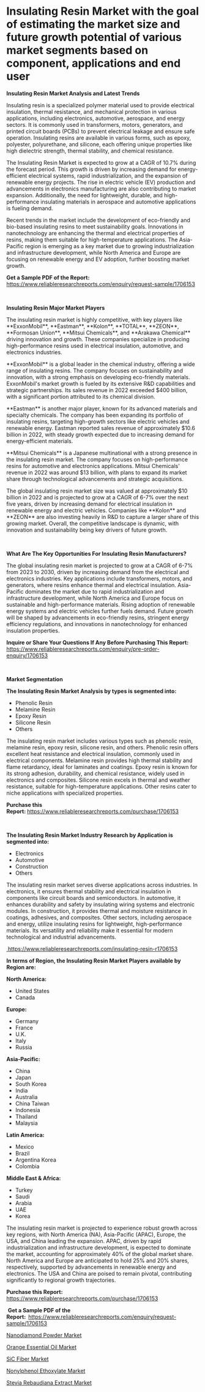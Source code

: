 <p><h1>Insulating Resin Market with the goal of estimating the market size and future growth potential of various market segments based on component, applications and end user</h1></p><p><strong>Insulating Resin Market Analysis and Latest Trends</strong></p>
<p><p>Insulating resin is a specialized polymer material used to provide electrical insulation, thermal resistance, and mechanical protection in various applications, including electronics, automotive, aerospace, and energy sectors. It is commonly used in transformers, motors, generators, and printed circuit boards (PCBs) to prevent electrical leakage and ensure safe operation. Insulating resins are available in various forms, such as epoxy, polyester, polyurethane, and silicone, each offering unique properties like high dielectric strength, thermal stability, and chemical resistance.</p><p>The Insulating Resin Market is expected to grow at a CAGR of 10.7% during the forecast period. This growth is driven by increasing demand for energy-efficient electrical systems, rapid industrialization, and the expansion of renewable energy projects. The rise in electric vehicle (EV) production and advancements in electronics manufacturing are also contributing to market expansion. Additionally, the need for lightweight, durable, and high-performance insulating materials in aerospace and automotive applications is fueling demand.</p><p>Recent trends in the market include the development of eco-friendly and bio-based insulating resins to meet sustainability goals. Innovations in nanotechnology are enhancing the thermal and electrical properties of resins, making them suitable for high-temperature applications. The Asia-Pacific region is emerging as a key market due to growing industrialization and infrastructure development, while North America and Europe are focusing on renewable energy and EV adoption, further boosting market growth.</p></p>
<p><strong>Get a Sample PDF of the Report:&nbsp;</strong> <a href="https://www.reliableresearchreports.com/enquiry/request-sample/1706153?utm_campaign=37&utm_medium=2&utm_source=Github&utm_content=ia&utm_term=25012025&utm_id=insulating-resin">https://www.reliableresearchreports.com/enquiry/request-sample/1706153</a></p>
<p>&nbsp;</p>
<p><strong>Insulating Resin Major Market Players</strong></p>
<p><p>The insulating resin market is highly competitive, with key players like **ExxonMobil**, **Eastman**, **Kolon**, **TOTAL**, **ZEON**, **Formosan Union**, **Mitsui Chemicals**, and **Arakawa Chemical** driving innovation and growth. These companies specialize in producing high-performance resins used in electrical insulation, automotive, and electronics industries.</p><p>**ExxonMobil** is a global leader in the chemical industry, offering a wide range of insulating resins. The company focuses on sustainability and innovation, with a strong emphasis on developing eco-friendly materials. ExxonMobil's market growth is fueled by its extensive R&D capabilities and strategic partnerships. Its sales revenue in 2022 exceeded $400 billion, with a significant portion attributed to its chemical division.</p><p>**Eastman** is another major player, known for its advanced materials and specialty chemicals. The company has been expanding its portfolio of insulating resins, targeting high-growth sectors like electric vehicles and renewable energy. Eastman reported sales revenue of approximately $10.6 billion in 2022, with steady growth expected due to increasing demand for energy-efficient materials.</p><p>**Mitsui Chemicals** is a Japanese multinational with a strong presence in the insulating resin market. The company focuses on high-performance resins for automotive and electronics applications. Mitsui Chemicals' revenue in 2022 was around $13 billion, with plans to expand its market share through technological advancements and strategic acquisitions.</p><p>The global insulating resin market size was valued at approximately $10 billion in 2022 and is projected to grow at a CAGR of 6-7% over the next five years, driven by increasing demand for electrical insulation in renewable energy and electric vehicles. Companies like **Kolon** and **ZEON** are also investing heavily in R&D to capture a larger share of this growing market. Overall, the competitive landscape is dynamic, with innovation and sustainability being key drivers of future growth.</p></p>
<p>&nbsp;</p>
<p><strong>What Are The Key Opportunities For Insulating Resin Manufacturers?</strong></p>
<p><p>The global insulating resin market is projected to grow at a CAGR of 6-7% from 2023 to 2030, driven by increasing demand from the electrical and electronics industries. Key applications include transformers, motors, and generators, where resins enhance thermal and electrical insulation. Asia-Pacific dominates the market due to rapid industrialization and infrastructure development, while North America and Europe focus on sustainable and high-performance materials. Rising adoption of renewable energy systems and electric vehicles further fuels demand. Future growth will be shaped by advancements in eco-friendly resins, stringent energy efficiency regulations, and innovations in nanotechnology for enhanced insulation properties.</p></p>
<p><strong>Inquire or Share Your Questions If Any Before Purchasing This Report:</strong> <a href="https://www.reliableresearchreports.com/enquiry/pre-order-enquiry/1706153?utm_campaign=37&utm_medium=2&utm_source=Github&utm_content=ia&utm_term=25012025&utm_id=insulating-resin">https://www.reliableresearchreports.com/enquiry/pre-order-enquiry/1706153</a></p>
<p>&nbsp;</p>
<p><strong>Market Segmentation</strong></p>
<p><strong>The Insulating Resin Market Analysis by types is segmented into:</strong></p>
<p><ul><li>Phenolic Resin</li><li>Melamine Resin</li><li>Epoxy Resin</li><li>Silicone Resin</li><li>Others</li></ul></p>
<p><p>The insulating resin market includes various types such as phenolic resin, melamine resin, epoxy resin, silicone resin, and others. Phenolic resin offers excellent heat resistance and electrical insulation, commonly used in electrical components. Melamine resin provides high thermal stability and flame retardancy, ideal for laminates and coatings. Epoxy resin is known for its strong adhesion, durability, and chemical resistance, widely used in electronics and composites. Silicone resin excels in thermal and weather resistance, suitable for high-temperature applications. Other resins cater to niche applications with specialized properties.</p></p>
<p><strong>Purchase this Report:&nbsp;</strong><a href="https://www.reliableresearchreports.com/purchase/1706153?utm_campaign=37&utm_medium=2&utm_source=Github&utm_content=ia&utm_term=25012025&utm_id=insulating-resin">https://www.reliableresearchreports.com/purchase/1706153</a></p>
<p>&nbsp;</p>
<p><strong>The Insulating Resin Market Industry Research by Application is segmented into:</strong></p>
<p><ul><li>Electronics</li><li>Automotive</li><li>Construction</li><li>Others</li></ul></p>
<p><p>The insulating resin market serves diverse applications across industries. In electronics, it ensures thermal stability and electrical insulation in components like circuit boards and semiconductors. In automotive, it enhances durability and safety by insulating wiring systems and electronic modules. In construction, it provides thermal and moisture resistance in coatings, adhesives, and composites. Other sectors, including aerospace and energy, utilize insulating resins for lightweight, high-performance materials. Its versatility and reliability make it essential for modern technological and industrial advancements.</p></p>
<p><a href="https://www.reliableresearchreports.com/insulating-resin-r1706153?utm_campaign=37&utm_medium=2&utm_source=Github&utm_content=ia&utm_term=25012025&utm_id=insulating-resin">&nbsp;https://www.reliableresearchreports.com/insulating-resin-r1706153</a></p>
<p><strong>In terms of Region, the Insulating Resin Market Players available by Region are:</strong></p>
<p>
    <p> <strong> North America: </strong>
        <ul>
            <li>United States</li>
            <li>Canada</li>
        </ul>
        </p> 
    <p> <strong> Europe: </strong>
        <ul>
            <li>Germany</li>
            <li>France</li>
            <li>U.K.</li>
            <li>Italy</li>
            <li>Russia</li>
        </ul>
        </p> 
    <p> <strong> Asia-Pacific: </strong>
        <ul>
            <li>China</li>
            <li>Japan</li>
            <li>South Korea</li>
            <li>India</li>
            <li>Australia</li>
            <li>China Taiwan</li>
            <li>Indonesia</li>
            <li>Thailand</li>
            <li>Malaysia</li>
        </ul>
        </p> 
    <p> <strong> Latin America: </strong>
        <ul>
            <li>Mexico</li>
            <li>Brazil</li>
            <li>Argentina Korea</li>
            <li>Colombia</li>
        </ul>
        </p> 
    <p> <strong> Middle East & Africa: </strong>
        <ul>
            <li>Turkey</li>
            <li>Saudi</li>
            <li>Arabia</li>
            <li>UAE</li>
            <li>Korea</li>
        </ul>
    </p>
    </p>
<p><p>The insulating resin market is projected to experience robust growth across key regions, with North America (NA), Asia-Pacific (APAC), Europe, the USA, and China leading the expansion. APAC, driven by rapid industrialization and infrastructure development, is expected to dominate the market, accounting for approximately 40% of the global market share. North America and Europe are anticipated to hold 25% and 20% shares, respectively, supported by advancements in renewable energy and electronics. The USA and China are poised to remain pivotal, contributing significantly to regional growth trajectories.</p></p>
<p><strong>Purchase this Report: </strong><a href="https://www.reliableresearchreports.com/purchase/1706153?utm_campaign=37&utm_medium=2&utm_source=Github&utm_content=ia&utm_term=25012025&utm_id=insulating-resin">https://www.reliableresearchreports.com/purchase/1706153</a></p>
<p>&nbsp;<strong>Get a Sample PDF of the Report:&nbsp;&nbsp;</strong><a href="https://www.reliableresearchreports.com/enquiry/request-sample/1706153?utm_campaign=37&utm_medium=2&utm_source=Github&utm_content=ia&utm_term=25012025&utm_id=insulating-resin">https://www.reliableresearchreports.com/enquiry/request-sample/1706153</a></p>
<p><strong></strong></p>
<p><p><a href="https://github.com/ovtkosle/Market-Research-Report-List-1/blob/main/nanodiamond-powder-market.md?utm_campaign=37&utm_medium=2&utm_source=Github&utm_content=ia&utm_term=25012025&utm_id=insulating-resin">Nanodiamond Powder Market</a></p><p><a href="https://github.com/DianaWilson796/Market-Research-Report-List-1/blob/main/orange-essential-oil-market.md?utm_campaign=37&utm_medium=2&utm_source=Github&utm_content=ia&utm_term=25012025&utm_id=insulating-resin">Orange Essential Oil Market</a></p><p><a href="https://github.com/maclarensidney/Market-Research-Report-List-1/blob/main/sic-fiber-market.md?utm_campaign=37&utm_medium=2&utm_source=Github&utm_content=ia&utm_term=25012025&utm_id=insulating-resin">SiC Fiber Market</a></p><p><a href="https://github.com/wwwkeltoum/Market-Research-Report-List-5/blob/main/nonylphenol-ethoxylate-market.md?utm_campaign=37&utm_medium=2&utm_source=Github&utm_content=ia&utm_term=25012025&utm_id=insulating-resin">Nonylphenol Ethoxylate Market</a></p><p><a href="https://github.com/glazierjean530/Market-Research-Report-List-1/blob/main/stevia-rebaudiana-extract-market.md?utm_campaign=37&utm_medium=2&utm_source=Github&utm_content=ia&utm_term=25012025&utm_id=insulating-resin">Stevia Rebaudiana Extract Market</a></p></p>